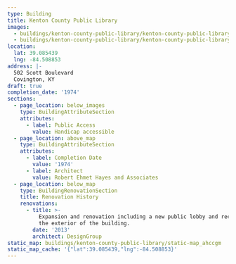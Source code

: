 ```yaml
---
type: Building
title: Kenton County Public Library
images:
  - buildings/kenton-county-public-library/kenton-county-public-library-0_mka64l
  - buildings/kenton-county-public-library/kenton-county-public-library-1_d9lbt4
location:
  lat: 39.085439
  lng: -84.508853
address: |-
  502 Scott Boulevard
  Covington, KY
draft: true
completion_date: '1974'
sections:
  - page_location: below_images
    type: BuildingAttributeSection
    attributes:
      - label: Public Access
        value: Handicap accessible
  - page_location: above_map
    type: BuildingAttributeSection
    attributes:
      - label: Completion Date
        value: '1974'
      - label: Architect
        value: Robert Ehmet Hayes and Associates
  - page_location: below_map
    type: BuildingRenovationSection
    title: Renovation History
    renovations:
      - title: >-
          Expansion and renovation including a new public lobby and recladding
          the exterior of the building.
        date: '2013'
        architect: DesignGroup
static_map: buildings/kenton-county-public-library/static-map_ahccgm
static_map_cache: '{"lat":39.085439,"lng":-84.508853}'
---
```

